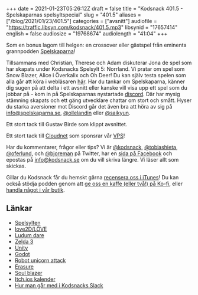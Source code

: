 +++
date = 2021-01-23T05:26:12Z
draft = false
title = "Kodsnack 401.5 - Spelskaparnas spelsyltspecial"
slug = "401.5"
aliases = ["/blog/2021/01/23/401.5"]
categories = ["avsnitt"]
audiofile = "https://traffic.libsyn.com/kodsnack/401.5.mp3"
libsynid = "17657414"
english = false
audiosize = "19768674"
audiolength = "41:04"
+++

Som en bonus lagom till helgen: en crossover eller gästspel från eminenta grannpodden [Spelskaparna](https://spelskaparna.com/)!

Tillsammans med Christian, Therese och Adam diskuterar Jona de spel som har skapats under Kodsnacks Spelsylt 5: Norrland. Vi pratar om spel som Snow Blazer, Alice i Överkalix och Oh Deer! Du kan själv testa spelen som alla går att köra i webläsaren [här](https://itch.io/jam/spelsylt5/entries).
Har du tankar om Spelskaparna, känner dig sugen på att delta i ett avsnitt eller kanske vill visa upp ett spel som du jobbar på - kom in på Spelskaparnas nystartade [discord](https://discord.gg/hBHEXss). Där har mysig stämning skapats och ett gäng utvecklare chattar om stort och smått. Hyser du starka aversioner mot Discord går det även bra att höra av sig på [info@spelskaparna.se](mailto:info@spelskaparna.se), [@ollelandin](https://twitter.com/ollelandin) eller [@saikyun](https://twitter.com/Saikyun).

Ett stort tack till Gustav Birde som klippt avsnittet.

Ett stort tack till [Cloudnet](http://www.cloudnet.se) som sponsrar vår [VPS](http://en.wikipedia.org/wiki/Virtual_private_server)!

Har du kommentarer, frågor eller tips? Vi är [@kodsnack](https://www.twitter.com/kodsnack), [@tobiashieta](https://www.twitter.com/tobiashieta), [@oferlund](https://www.twitter.com/oferlund), och [@bjoreman](https://www.twitter.com/bjoreman) på Twitter, har en [sida på Facebook](https://www.facebook.com/kodsnack) och epostas på [info@kodsnack.se](mailto:info@kodsnack.se) om du vill skriva längre. Vi läser allt som skickas.

Gillar du Kodsnack får du hemskt gärna [recensera oss i iTunes](http://itunes.apple.com/se/podcast/kodsnack/id561631498?l=en)! Du kan också stödja podden genom att <a href="https://ko-fi.com/kodsnack" rel="payment">ge oss en kaffe (eller två!) på Ko-fi</a>, eller [handla något i vår butik](https://shop.spreadshirt.se/kodsnack/).

## Länkar ##
* [Spelsylten](https://itch.io/jam/spelsylt5/entries)
* [love2D/LÖVE](https://love2d.org/)
* [Ludum dare](https://ldjam.com/)
* [Zelda 3](https://en.wikipedia.org/wiki/The_Legend_of_Zelda:_A_Link_to_the_Past)
* [Unity](https://unity.com/)
* [Godot](https://godotengine.org/)
* [Robot unicorn attack](https://unicorn.jocke.no/)
* [Erasure](https://www.youtube.com/watch?v=QRhyXB2IGF4)
* [Soul blazer](https://en.wikipedia.org/wiki/Soul_Blazer)
* [Itch.ios kalender](https://itch.io/jams)
* [Hur man går med i Kodsnacks Slack](https://kodsnack.se/om/)